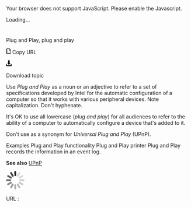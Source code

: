 Your browser does not support JavaScript. Please enable the Javascript.

Loading...

# 

Plug and Play, plug and play

![Copy URL](plug-and-play_files/Copy.png)
Copy URL

![Download](plug-and-play_files/Download.png)

Download topic

Use *Plug and Play* as
a noun or an adjective to refer to a set of
specifications developed by Intel for the automatic configuration
of a computer so that it works with various peripheral devices.
Note capitalization. Don't hyphenate.

It's OK to use all lowercase (*plug and play*) for all audiences to refer to the ability of a computer to automatically configure a device that's added to it.

Don't use as a synonym for *Universal Plug and Play* (UPnP). 

Examples
Plug and Play functionality
Plug and Play printer 
Plug and Play records the information in an event log.

**See also** [UPnP](https://worldready.cloudapp.net/Styleguide/Read?id=2700&topicid=35574)

![In progress](plug-and-play_files/activity-large.gif)

URL :
